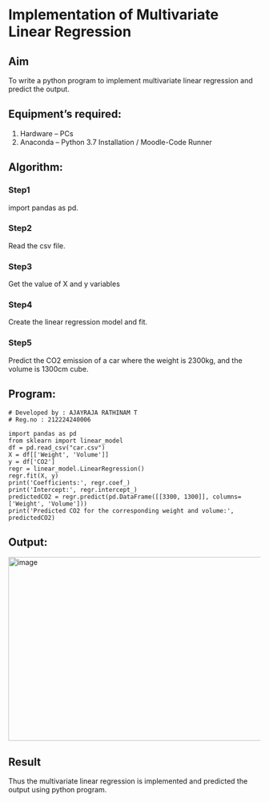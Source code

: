 # Implementation of Multivariate Linear Regression
## Aim
To write a python program to implement multivariate linear regression and predict the output.
## Equipment’s required:
1.	Hardware – PCs
2.	Anaconda – Python 3.7 Installation / Moodle-Code Runner
## Algorithm:
### Step1

import pandas as pd.
<br>

### Step2

Read the csv file.
<br>

### Step3

Get the value of X and y variables
<br>

### Step4

Create the linear regression model and fit.
<br>

### Step5

Predict the CO2 emission of a car where the weight is 2300kg, and the volume is 1300cm cube.
<br>

## Program:
```
# Developed by : AJAYRAJA RATHINAM T
# Reg.no : 212224240006
```
```
import pandas as pd
from sklearn import linear_model
df = pd.read_csv("car.csv")
X = df[['Weight', 'Volume']]
y = df['CO2']
regr = linear_model.LinearRegression()
regr.fit(X, y)
print('Coefficients:', regr.coef_)
print('Intercept:', regr.intercept_)
predictedCO2 = regr.predict(pd.DataFrame([[3300, 1300]], columns=['Weight', 'Volume']))
print('Predicted CO2 for the corresponding weight and volume:', predictedCO2)
```
## Output:

<img width="1394" height="367" alt="image" src="https://github.com/user-attachments/assets/db680749-9649-4a57-bc65-5b771db3589b" />


<br>

## Result
Thus the multivariate linear regression is implemented and predicted the output using python program.
